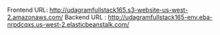 Frontend URL: http://udagramfullstack165.s3-website-us-west-2.amazonaws.com/
Backend URL : http://udagramfullstack165-env.eba-nrpdcqxs.us-west-2.elasticbeanstalk.com/
